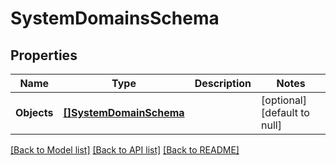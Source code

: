 # SystemDomainsSchema

## Properties
Name | Type | Description | Notes
------------ | ------------- | ------------- | -------------
**Objects** | [**[]SystemDomainSchema**](SystemDomainSchema.md) |  | [optional] [default to null]

[[Back to Model list]](../README.md#documentation-for-models) [[Back to API list]](../README.md#documentation-for-api-endpoints) [[Back to README]](../README.md)


